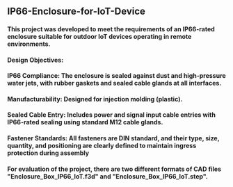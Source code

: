 ## IP66-Enclosure-for-IoT-Device

#### This project was developed to meet the requirements of an IP66-rated enclosure suitable for outdoor IoT devices operating in remote environments.

#### Design Objectives:
#### IP66 Compliance: The enclosure is sealed against dust and high-pressure water jets, with rubber gaskets and sealed cable glands at all interfaces.
#### Manufacturability: Designed for injection molding (plastic).
#### Sealed Cable Entry: Includes power and signal input cable entries with IP66-rated sealing using standard M12 cable glands.
#### Fastener Standards: All fasteners are DIN standard, and their type, size, quantity, and positioning are clearly defined to maintain ingress protection during assembly
#### For evaluation of the project, there are two different formats of CAD files "Enclosure_Box_IP66_IoT.f3d" and "Enclosure_Box_IP66_IoT.step".
